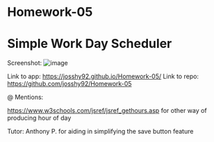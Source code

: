 # Homework-05
# Simple Work Day Scheduler

Screenshot: ![image](https://user-images.githubusercontent.com/88861538/139557370-b08e15d8-14de-4fe1-919e-dabcf4db1707.png)

Link to app: https://josshy92.github.io/Homework-05/
Link to repo: https://github.com/josshy92/Homework-05


@ Mentions:

https://www.w3schools.com/jsref/jsref_gethours.asp for other way of producing hour of day

Tutor: Anthony P. for aiding in simplifying the save button feature